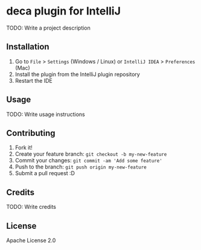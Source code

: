 # deca plugin for IntelliJ

TODO: Write a project description

## Installation

1.  Go to ```File``` > ```Settings``` (Windows / Linux) or ```IntelliJ IDEA``` > ```Preferences``` (Mac)
2.  Install the plugin from the IntelliJ plugin repository
3.  Restart the IDE

## Usage

TODO: Write usage instructions

## Contributing

1. Fork it!
2. Create your feature branch: `git checkout -b my-new-feature`
3. Commit your changes: `git commit -am 'Add some feature'`
4. Push to the branch: `git push origin my-new-feature`
5. Submit a pull request :D

## Credits

TODO: Write credits

## License

Apache License 2.0